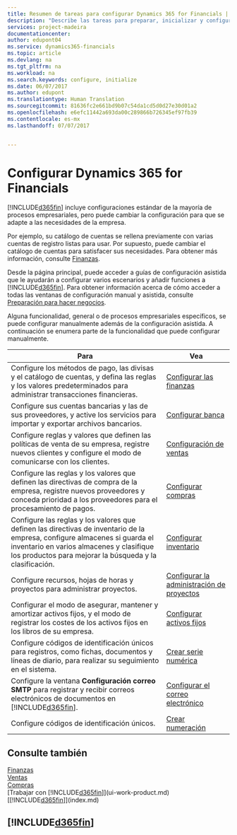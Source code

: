 ```yaml
---
title: Resumen de tareas para configurar Dynamics 365 for Financials | Documentos de Microsoft
description: "Describe las tareas para preparar, inicializar y configurar Dynamics 365 for Financials según sus necesidades."
services: project-madeira
documentationcenter: 
author: edupont04
ms.service: dynamics365-financials
ms.topic: article
ms.devlang: na
ms.tgt_pltfrm: na
ms.workload: na
ms.search.keywords: configure, initialize
ms.date: 06/07/2017
ms.author: edupont
ms.translationtype: Human Translation
ms.sourcegitcommit: 81636fc2e661bd9b07c54da1cd5d0d27e30d01a2
ms.openlocfilehash: e6efc11442a693da00c289866b726345ef97fb39
ms.contentlocale: es-mx
ms.lasthandoff: 07/07/2017


---
```

# <a name="setting-up-dynamics-365-for-financials"></a>Configurar Dynamics 365 for Financials
[!INCLUDE[d365fin](includes/d365fin_md.md)] incluye configuraciones estándar de la mayoría de procesos empresariales, pero puede cambiar la configuración para que se adapte a las necesidades de la empresa.

Por ejemplo, su catálogo de cuentas se rellena previamente con varias cuentas de registro listas para usar. Por supuesto, puede cambiar el catálogo de cuentas para satisfacer sus necesidades. Para obtener más información, consulte [Finanzas](finance.md).

Desde la página principal, puede acceder a guías de configuración asistida que le ayudarán a configurar varios escenarios y añadir funciones a [!INCLUDE[d365fin](includes/d365fin_md.md)]. Para obtener información acerca de cómo acceder a todas las ventanas de configuración manual y asistida, consulte [Preparación para hacer negocios](ui-get-ready-business.md).

Alguna funcionalidad, general o de procesos empresariales específicos, se puede configurar manualmente además de la configuración asistida. A continuación se enumera parte de la funcionalidad que puede configurar manualmente.

| Para | Vea |
| --- | --- |
| Configure los métodos de pago, las divisas y el catálogo de cuentas, y defina las reglas y los valores predeterminados para administrar transacciones financieras. |[Configurar las finanzas](finance-setup-finance.md) |
| Configure sus cuentas bancarias y las de sus proveedores, y active los servicios para importar y exportar archivos bancarios. |[Configurar banca](bank-setup-banking.md) |
| Configure reglas y valores que definen las políticas de venta de su empresa, registre nuevos clientes y configure el modo de comunicarse con los clientes. |[Configuración de ventas](sales-setup-sales.md) |
| Configure las reglas y los valores que definen las directivas de compra de la empresa, registre nuevos proveedores y conceda prioridad a los proveedores para el procesamiento de pagos. |[Configurar compras](purchasing-setup-purchasing.md) |
| Configure las reglas y los valores que definen las directivas de inventario de la empresa, configure almacenes si guarda el inventario en varios almacenes y clasifique los productos para mejorar la búsqueda y la clasificación. |[Configurar inventario](inventory-setup-inventory.md) |
| Configure recursos, hojas de horas y proyectos para administrar proyectos. |[Configurar la administración de proyectos](projects-setup-projects.md) |
| Configurar el modo de asegurar, mantener y amortizar activos fijos, y el modo de registrar los costes de los activos fijos en los libros de su empresa. |[Configurar activos fijos](fa-setup.md) |
| Configure códigos de identificación únicos para registros, como fichas, documentos y líneas de diario, para realizar su seguimiento en el sistema. |[Crear serie numérica](ui-create-number-series.md) |
| Configure la ventana **Configuración correo SMTP** para registrar y recibir correos electrónicos de documentos en [!INCLUDE[d365fin](includes/d365fin_md.md)]. |[Configurar el correo electrónico](madeira-how-setup-email.md) |
| Configure códigos de identificación únicos. |[Crear numeración](ui-create-number-series.md) |

## <a name="see-also"></a>Consulte también
[Finanzas](finance.md)  
[Ventas](sales-manage-sales.md)  
[Compras](purchasing-manage-purchasing.md)  
[Trabajar con [!INCLUDE[d365fin](includes/d365fin_md.md)]](ui-work-product.md)  
[[!INCLUDE[d365fin](includes/d365fin_long_md.md)]](index.md)  

## [!INCLUDE[d365fin](includes/free_trial_md.md)]
